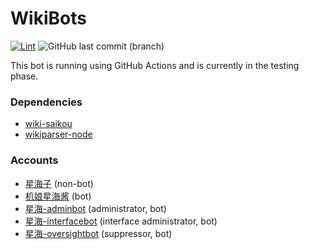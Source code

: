 # WikiBots

[![Lint](https://github.com/lovelyCARDINAL/WikiBots/actions/workflows/Lint.yaml/badge.svg)](https://github.com/lovelyCARDINAL/WikiBots/actions/workflows/Lint.yaml)
![GitHub last commit (branch)](https://img.shields.io/github/last-commit/lovelyCARDINAL/WikiBots/main)

This bot is running using GitHub Actions and is currently in the testing phase.

### Dependencies

- [wiki-saikou](https://github.com/moegirlwiki/wiki-saikou)
- [wikiparser-node](https://github.com/bhsd-harry/wikiparser-node)

### Accounts

- [星海子](https://mzh.moegirl.org.cn/_?curid=389564) (non-bot)
- [机娘星海酱](https://mzh.moegirl.org.cn/_?curid=437132) (bot)
- [星海-adminbot](https://mzh.moegirl.org.cn/_?curid=485746) (administrator, bot)
- [星海-interfacebot](https://mzh.moegirl.org.cn/_?curid=536924) (interface administrator, bot)
- [星海-oversightbot](https://mzh.moegirl.org.cn/_?curid=546174) (suppressor, bot)
